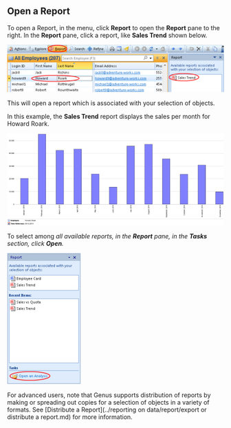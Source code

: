 ## Open a Report

To open a Report, in the menu, click **Report** to open the **Report** pane to the right. In the **Report** pane, click a report, like **Sales Trend** shown below.

![ID367B357F787A4E32.ID0B6FCB317EA0463C.png](media/ID367B357F787A4E32.ID0B6FCB317EA0463C.png)

This will open a report which is associated with your selection of objects.

In this example, the **Sales Trend** report displays the sales per month for Howard Roark.

![ID367B357F787A4E32.ID44E9936A3AF74B67.png](media/ID367B357F787A4E32.ID44E9936A3AF74B67.png)

To select among <span style="FONT-STYLE: italic">all available reports, in the **Report** pane, in the **Tasks** section, click **Open**.

![ID367B357F787A4E32.IDA606166530D7414B.png](media/ID367B357F787A4E32.IDA606166530D7414B.png)

For advanced users, note that Genus supports distribution of reports by making or spreading out copies for a selection of objects in a variety of formats. See [Distribute a Report](../reporting on data/report/export or distribute a report.md) for more information.